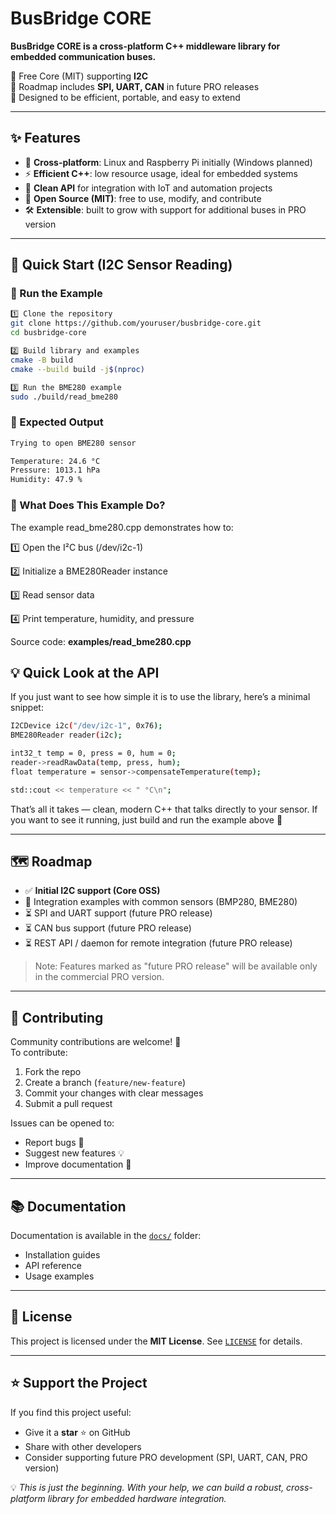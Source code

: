 # BusBridge CORE

**BusBridge CORE is a cross-platform C++ middleware library for embedded communication buses.**

🔹 Free Core (MIT) supporting **I2C**  
🔹 Roadmap includes **SPI, UART, CAN** in future PRO releases  
🔹 Designed to be efficient, portable, and easy to extend

---

## ✨ Features

- 📍 **Cross-platform**: Linux and Raspberry Pi initially (Windows planned)
- ⚡ **Efficient C++**: low resource usage, ideal for embedded systems
- 🔧 **Clean API** for integration with IoT and automation projects
- 🌱 **Open Source (MIT)**: free to use, modify, and contribute
- 🛠 **Extensible**: built to grow with support for additional buses in PRO version

---

## 🚀 Quick Start (I2C Sensor Reading)

### 🧠 Run the Example

```bash
1️⃣ Clone the repository
git clone https://github.com/youruser/busbridge-core.git
cd busbridge-core

2️⃣ Build library and examples
cmake -B build
cmake --build build -j$(nproc)

3️⃣ Run the BME280 example
sudo ./build/read_bme280
```

### 🧾 Expected Output
```bash
Trying to open BME280 sensor

Temperature: 24.6 °C
Pressure: 1013.1 hPa
Humidity: 47.9 %
```

### 🧠 What Does This Example Do?

The example read_bme280.cpp demonstrates how to:

1️⃣ Open the I²C bus (/dev/i2c-1)

2️⃣ Initialize a BME280Reader instance

3️⃣ Read sensor data

4️⃣ Print temperature, humidity, and pressure

Source code: **examples/read_bme280.cpp**

## 💡 Quick Look at the API

If you just want to see how simple it is to use the library, here’s a minimal snippet:

```bash
I2CDevice i2c("/dev/i2c-1", 0x76);
BME280Reader reader(i2c);

int32_t temp = 0, press = 0, hum = 0;
reader->readRawData(temp, press, hum);
float temperature = sensor->compensateTemperature(temp);

std::cout << temperature << " °C\n";
```

That’s all it takes — clean, modern C++ that talks directly to your sensor.
If you want to see it running, just build and run the example above 🚀

---

## 🗺 Roadmap

- ✅ **Initial I2C support (Core OSS)**
- 🔄 Integration examples with common sensors (BMP280, BME280)
- ⏳ SPI and UART support (future PRO release)
- ⏳ CAN bus support (future PRO release)
- ⏳ REST API / daemon for remote integration (future PRO release)

> Note: Features marked as "future PRO release" will be available only in the commercial PRO version.

---

## 🤝 Contributing

Community contributions are welcome! 🙌  
To contribute:

1. Fork the repo
2. Create a branch (`feature/new-feature`)
3. Commit your changes with clear messages
4. Submit a pull request

Issues can be opened to:
- Report bugs 🐛
- Suggest new features 💡
- Improve documentation 📖

---

## 📚 Documentation

Documentation is available in the [`docs/`](./docs) folder:
- Installation guides
- API reference
- Usage examples

---

## 📜 License

This project is licensed under the **MIT License**. See [`LICENSE`](./LICENSE) for details.

---

## ⭐ Support the Project

If you find this project useful:
- Give it a **star** ⭐ on GitHub
- Share with other developers
- Consider supporting future PRO development (SPI, UART, CAN, PRO version)

💡 *This is just the beginning. With your help, we can build a robust, cross-platform library for embedded hardware integration.*